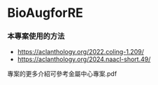 # BioAugforRE

### 本專案使用的方法
- https://aclanthology.org/2022.coling-1.209/
- https://aclanthology.org/2024.naacl-short.49/

專案的更多介紹可參考金屬中心專案.pdf